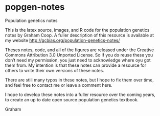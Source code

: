 popgen-notes
============

Population genetics notes

This is the latex source, images, and R code for the population genetics notes by Graham Coop. 
A fuller description of this resource is available at my website http://gcbias.org/population-genetics-notes/

Theses notes, code, and all of the figures are released under the Creative Commons Attribution 3.0 Unported License. 
So if you do reuse these you don’t need my permission, you just need to acknowledge where oyu got them from.
My intention is that these notes can provide a resource for others to write their own versions
of these notes. 

There are still many typos in these notes, but I hope to fix them over time, 
and feel free to contact me or leave a comment here.

I hope to develop these notes into a fuller resource over the coming years,
to create an up to date open source population genetics textbook.

Graham
